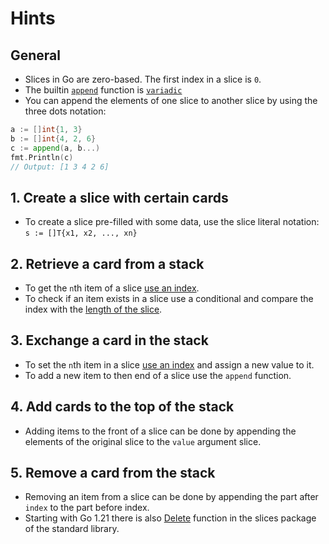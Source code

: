 # Hints

## General

- Slices in Go are zero-based. The first index in a slice is `0`.
- The builtin [`append`][append-builtin] function is [`variadic`][variadic-gobyexample]
- You can append the elements of one slice to another slice by using the three dots notation:

```go
a := []int{1, 3}
b := []int{4, 2, 6}
c := append(a, b...)
fmt.Println(c)
// Output: [1 3 4 2 6]
```

## 1. Create a slice with certain cards

- To create a slice pre-filled with some data, use the slice literal notation:
  `s := []T{x1, x2, ..., xn}`

## 2. Retrieve a card from a stack

- To get the `n`th item of a slice [use an index][go-slices].
- To check if an item exists in a slice use a conditional and compare the index with the [length of the slice][len-builtin].

## 3. Exchange a card in the stack

- To set the `n`th item in a slice [use an index][go-slices] and assign a new value to it.
- To add a new item to then end of a slice use the `append` function.

## 4. Add cards to the top of the stack

- Adding items to the front of a slice can be done by appending the elements of the original slice to the `value` argument slice.

## 5. Remove a card from the stack

- Removing an item from a slice can be done by appending the part after `index` to the part before index.
- Starting with Go 1.21 there is also [Delete](https://pkg.go.dev/slices#Delete) function in the slices package of the standard library.
  
[go-slices]: https://blog.golang.org/go-slices-usage-and-internals
[make-builtin]: https://golang.org/pkg/builtin/#make
[len-builtin]: https://golang.org/pkg/builtin/#len
[append-builtin]: https://golang.org/pkg/builtin/#append
[variadic-gobyexample]: https://gobyexample.com/variadic-functions
